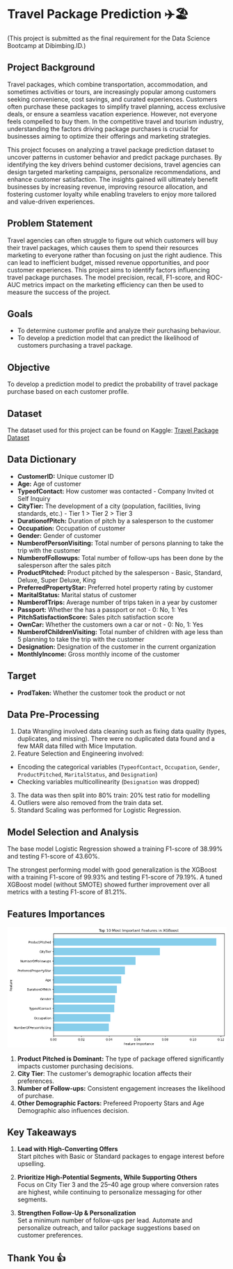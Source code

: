 # Travel Package Prediction ✈️🏖

(This project is submitted as the final requirement for the Data Science Bootcamp at Dibimbing.ID.)                                                                                                                                                                                                                                                                                                                                                                                                                                                                                                                                                                               

## Project Background

Travel packages, which combine transportation, accommodation, and sometimes activities or tours, are increasingly popular among customers seeking convenience, cost savings, and curated experiences. Customers often purchase these packages to simplify travel planning, access exclusive deals, or ensure a seamless vacation experience. However, not everyone feels compelled to buy them. In the competitive travel and tourism industry, understanding the factors driving package purchases is crucial for businesses aiming to optimize their offerings and marketing strategies.

This project focuses on analyzing a travel package prediction dataset to uncover patterns in customer behavior and predict package purchases. By identifying the key drivers behind customer decisions, travel agencies can design targeted marketing campaigns, personalize recommendations, and enhance customer satisfaction. The insights gained will ultimately benefit businesses by increasing revenue, improving resource allocation, and fostering customer loyalty while enabling travelers to enjoy more tailored and value-driven experiences.

## Problem Statement

Travel agencies can often struggle to figure out which customers will buy their travel packages, which causes them to spend their resources marketing to everyone rather than focusing on just the right audience. This can lead to inefficient budget, missed revenue opportunities, and poor customer experiences. This project aims to identify factors influencing travel package purchases. The model precision, recall, F1-score, and ROC-AUC metrics impact on the marketing efficiency can then be used to measure the success of the project.

## Goals

- To determine customer profile and analyze their purchasing behaviour.
- To develop a prediction model that can predict the likelihood of customers purchasing a travel package.

## Objective

To develop a prediction model to predict the probability of travel package purchase based on each customer profile.

## Dataset

The dataset used for this project can be found on Kaggle: [Travel Package Dataset](https://www.kaggle.com/datasets/sanamps/tourpackageprediction)

## Data Dictionary

- **CustomerID:** Unique customer ID
- **Age:** Age of customer
- **TypeofContact:** How customer was contacted - Company Invited ot Self Inquiry
- **CityTier:** The development of a city (population, facilities, living standards, etc.) - Tier 1 > Tier 2 > Tier 3
- **DurationofPitch:** Duration of pitch by a salesperson to the customer
- **Occupation:** Occupation of customer
- **Gender:** Gender of customer
- **NumberofPersonVisiting:** Total number of persons planning to take the trip with the customer
- **NumberofFollowups:** Total number of follow-ups has been done by the salesperson after the sales pitch
- **ProductPitched:** Product pitched by the salesperson - Basic, Standard, Deluxe, Super Deluxe, King
- **PreferredPropertyStar:** Preferred hotel property rating by customer
- **MaritalStatus:** Marital status of customer
- **NumberofTrips:** Average number of trips taken in a year by customer
- **Passport:** Whether the has a passport or not  - 0: No, 1: Yes
- **PitchSatisfactionScore:** Sales pitch satisfaction score
- **OwnCar:** Whether the customers own a car or not - 0: No, 1: Yes
- **NumberofChildrenVisiting:** Total number of children with age less than 5 planning to take the trip with the customer
- **Designation:** Designation of the customer in the current organization
- **MonthlyIncome:** Gross monthly income of the customer

## Target

- **ProdTaken:** Whether the customer took the product or not

## Data Pre-Processing

1. Data Wrangling involved data cleaning such as fixing data quality (types, duplicates, and missing).
There were no duplicated data found and a few MAR data filled with Mice Imputation.
2. Feature Selection and Engineering involved:
- Encoding the categorical variables (`TypeofContact`, `Occupation`, `Gender`, `ProductPitched`, `MaritalStatus`, and `Designation`)
- Checking variables multicollinearity (`Designation` was dropped)
3. The data was then split into 80% train: 20% test ratio for modelling
4. Outliers were also removed from the train data set.
5. Standard Scaling was performed for Logistic Regression.

## Model Selection and Analysis

The base model Logistic Regression showed a training F1-score of 38.99% and testing F1-score of 43.60%. 

The strongest performing model with good generalization is the XGBoost with a training F1-score of 99.93% and testing F1-score of 79.19%. A tuned XGBoost model (without SMOTE) showed further improvement over all metrics with a testing F1-score of 81.21%.

## Features Importances

![Features Importances](features_importances.png)

1. **Product Pitched is Dominant:** The type of package offered significantly impacts customer purchasing decisions.
2. **City Tier**: The customer's demographic location affects their preferences.
3. **Number of Follow-ups:** Consistent engagement increases the likelihood of purchase.
4. **Other Demographic Factors:** Prefereed Propoerty Stars and Age Demographic also influences decision.

## Key Takeaways

1. **Lead with High-Converting Offers**  
   Start pitches with Basic or Standard packages to engage interest before upselling.

2. **Prioritize High-Potential Segments, While Supporting Others**  
   Focus on City Tier 3 and the 25–40 age group where conversion rates are highest, while continuing to personalize messaging for other segments.

3. **Strengthen Follow-Up & Personalization**  
   Set a minimum number of follow-ups per lead. Automate and personalize outreach, and tailor package suggestions based on customer preferences.

## Thank You 👍
